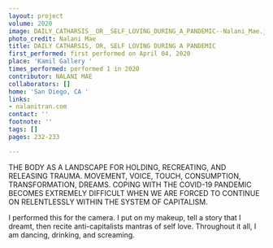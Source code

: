 ```yaml
---
layout: project
volume: 2020
image: DAILY_CATHARSIS__OR__SELF_LOVING_DURING_A_PANDEMIC--Nalani_Mae.jpg
photo_credit: Nalani Mae
title: DAILY CATHARSIS, OR, SELF LOVING DURING A PANDEMIC
first_performed: first performed on April 04, 2020
place: 'Kamil Gallery '
times_performed: performed 1 in 2020
contributor: NALANI MAE
collaborators: []
home: 'San Diego, CA '
links:
- nalanitran.com
contact: ''
footnote: ''
tags: []
pages: 232-233

---
```


THE BODY AS A LANDSCAPE FOR HOLDING, RECREATING, AND RELEASING TRAUMA. MOVEMENT, VOICE, TOUCH, CONSUMPTION, TRANSFORMATION, DREAMS. COPING WITH THE COVID-19 PANDEMIC BECOMES EXTREMELY DIFFICULT WHEN WE ARE FORCED TO CONTINUE ON RELENTLESSLY WITHIN THE SYSTEM OF CAPITALISM.

I performed this for the camera. I put on my makeup, tell a story that I dreamt, then recite anti-capitalists mantras of self love. Throughout it all, I am dancing, drinking, and screaming. 
